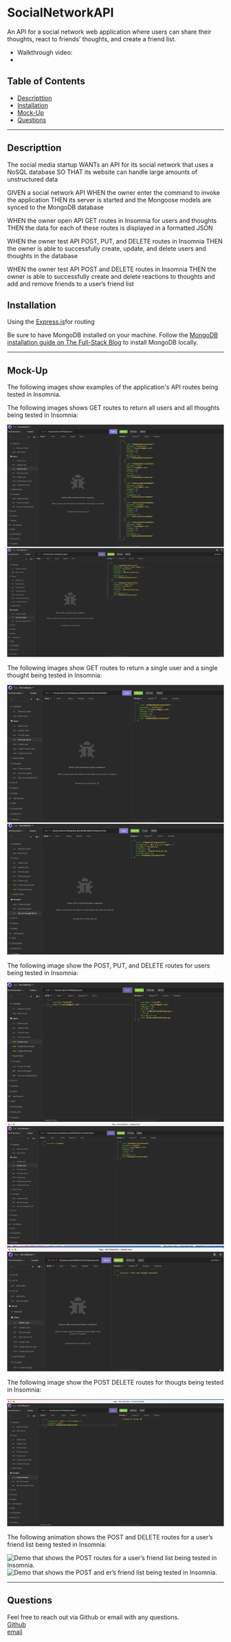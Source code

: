 # SocialNetworkAPI

An API for a social network web application where users can share their thoughts, react to friends’ thoughts, and create a friend list.

- Walkthrough video:
-

## Table of Contents

- [Descripttion](#descripttion)
- [Installation](#installation)
- [Mock-Up](#mock-up)
- [Questions](#questions)

---

## Descripttion

The social media startup WANTs an API for its social network that uses a NoSQL database
SO THAT its website can handle large amounts of unstructured data

GIVEN a social network API
WHEN the owner enter the command to invoke the application
THEN its server is started and the Mongoose models are synced to the MongoDB database

WHEN the owner open API GET routes in Insomnia for users and thoughts
THEN the data for each of these routes is displayed in a formatted JSON

WHEN the owner test API POST, PUT, and DELETE routes in Insomnia
THEN the owner is able to successfully create, update, and delete users and thoughts in the database

WHEN the owner test API POST and DELETE routes in Insomnia
THEN the owner is able to successfully create and delete reactions to thoughts and add and remove friends to a user’s friend list

## Installation

Using the [Express.js](https://www.npmjs.com/package/express)for routing

Be sure to have MongoDB installed on your machine. Follow the [MongoDB installation guide on The Full-Stack Blog](https://coding-boot-camp.github.io/full-stack/mongodb/how-to-install-mongodb) to install MongoDB locally.

---

## Mock-Up

The following images show examples of the application's API routes being tested in Insomnia.

The following images shows GET routes to return all users and all thoughts being tested in Insomnia:

![Demo of GET routes to return all users being tested in Insomnia.](./assets/get%20all%20users.png)
![Demo of GET routes to return all thoughts being tested in Insomnia.](./assets/get%20all%20thoughts.png)

The following images show GET routes to return a single user and a single thought being tested in Insomnia:

![Demo that shows GET routes to return a single user being tested in Insomnia.](./assets/find%20user%20by%20ID.png)
![Demo that shows GET routes to return a single thought being tested in Insomnia.](./assets/get%20thought%20by%20ID.png)

The following image show the POST, PUT, and DELETE routes for users being tested in Insomnia:

![Demo that shows the POST routes for users being tested in Insomnia.](./assets/postUser.png)
![Demo that shows the PUT routes for users being tested in Insomnia.](./assets/update%20user.png)
![Demo that shows the DELETE routes for users being tested in Insomnia.](./assets/delete%20user.png)

The following image show the POST DELETE routes for thougts being tested in Insomnia:

![Demo that shows the POST routes for users being tested in Insomnia.](./assets/postThought.png)

The following animation shows the POST and DELETE routes for a user’s friend list being tested in Insomnia:

![Demo that shows the POST routes for a user’s friend list being tested in Insomnia.](./Assets/18-nosql-homework-demo-04.gif)
![Demo that shows the POST and er’s friend list being tested in Insomnia.](./Assets/automation.gif)

---

## Questions

Feel free to reach out via Github or email with any questions. <br>
[Github](https://github.com/kayjinyi) <br>
[email](mailto:kayjinyi@gmail.com)

